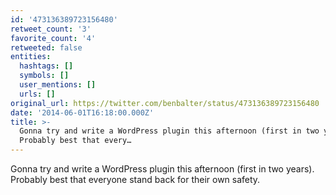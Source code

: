 ```yaml
---
id: '473136389723156480'
retweet_count: '3'
favorite_count: '4'
retweeted: false
entities:
  hashtags: []
  symbols: []
  user_mentions: []
  urls: []
original_url: https://twitter.com/benbalter/status/473136389723156480
date: '2014-06-01T16:18:00.000Z'
title: >-
  Gonna try and write a WordPress plugin this afternoon (first in two years).
  Probably best that every…
---
```


Gonna try and write a WordPress plugin this afternoon (first in two years). Probably best that everyone stand back for their own safety.
